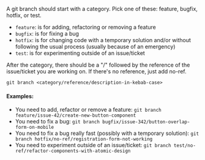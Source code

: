 A git branch should start with a category. Pick one of these: feature, bugfix, hotfix, or test.

- `feature`: is for adding, refactoring or removing a feature
- `bugfix`: is for fixing a bug
- `hotfix`: is for changing code with a temporary solution and/or without following the usual process (usually because of an emergency)
- `test`: is for experimenting outside of an issue/ticket

After the category, there should be a "/" followed by the reference of the issue/ticket you are working on. If there's no reference, just add no-ref.

`git branch <category/reference/description-in-kebab-case>`

#### Examples:

- You need to add, refactor or remove a feature: `git branch feature/issue-42/create-new-button-component`
- You need to fix a bug: `git branch bugfix/issue-342/button-overlap-form-on-mobile`
- You need to fix a bug really fast (possibly with a temporary solution): `git branch hotfix/no-ref/registration-form-not-working`
- You need to experiment outside of an issue/ticket: `git branch test/no-ref/refactor-components-with-atomic-design`